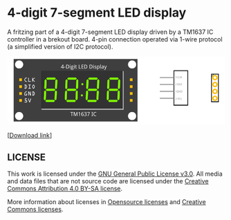 # 4-digit 7-segment LED display
A fritzing part of a 4-digit 7-segment LED display driven by a TM1637 IC controller in a brekout board. 4-pin connection operated via 1-wire protocol (a simplified version of I2C protocol).

![4-digit-display](4-digit-display_Rt.png)

\[[Download link](4-digit-display_Rt.fzpz)\]

## LICENSE

This work is licensed under the [GNU General Public License v3.0](../LICENSE-GPLV30). All media and data files that are not source code are licensed under the [Creative Commons Attribution 4.0 BY-SA license](../LICENSE-CCBYSA40).

More information about licenses in [Opensource licenses](https://opensource.org/licenses/) and [Creative Commons licenses](https://creativecommons.org/licenses/).
